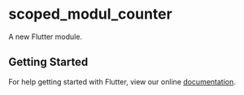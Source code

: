 # scoped_modul_counter

A new Flutter module.

## Getting Started

For help getting started with Flutter, view our online
[documentation](https://flutter.io/).
